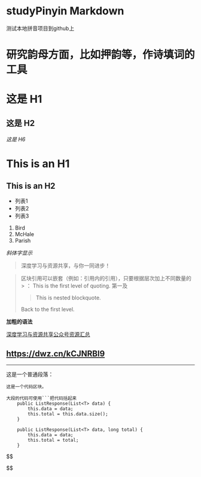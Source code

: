 # studyPinyin  Markdown
测试本地拼音项目到github上
# 研究韵母方面，比如押韵等，作诗填词的工具

# 这是 H1
## 这是 H2
###### 这是 H6

This is an H1
=============

This is an H2
-------------

* 列表1
* 列表2
* 列表3

1.  Bird
2.  McHale
3.  Parish

_斜体字显示_

> 深度学习与资源共享，与你一同进步！

> 区块引用可以嵌套（例如：引用内的引用），只要根据层次加上不同数量的 > ：
 This is the first level of quoting.
> 第一及
> > This is nested blockquote.
>
> Back to the first level.

**加粗的语法**

[深度学习与资源共享公众号资源汇总](https://dwz.cn/kCJNRBl9)

<https://dwz.cn/kCJNRBl9>
---
***

<p>这是一个普通段落：</p>

<pre><code>这是一个代码区块。
</code></pre>

```
大段的代码可使用```把代码括起来
    public ListResponse(List<T> data) {
        this.data = data;
        this.total = this.data.size();
    }

    public ListResponse(List<T> data, long total) {
        this.data = data;
        this.total = total;
    }

```

$$

$$